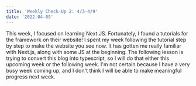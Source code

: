 ```yaml
---
title: 'Weekly Check-Up 2: 4/3-4/9'
date: '2022-04-09'
---
```


This week, I focused on learning Next.JS. Fortunately, I found a tutorials for the framework on their website! I spent my week following the tutorial step by step to make the website you see now. It has gotten me really familiar
with Next.js, along with some JS at the beginning. The following lesson is trying to convert this blog into typescript, so I will do that either this upcoming week or the following week. I'm not certain because I have a very busy week coming up, and I don't think I will be able to make meaningful progress next week.